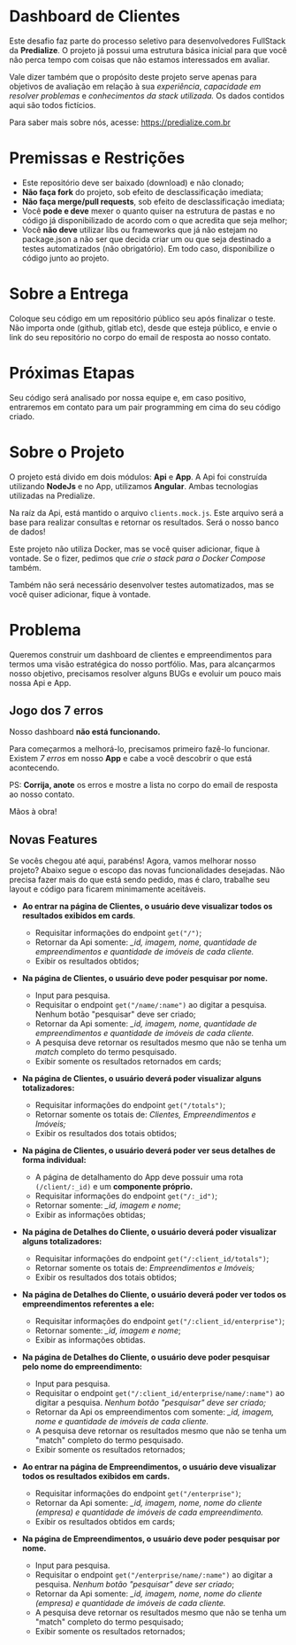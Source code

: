 # Dashboard de Clientes

Este desafio faz parte do processo seletivo para desenvolvedores FullStack da **Predialize**. O projeto já possui uma estrutura básica inicial para que você não perca tempo com coisas que não estamos interessados em avaliar.

Vale dizer também que o propósito deste projeto serve apenas para objetivos de avaliação em relação à sua _experiência_, _capacidade em resolver problemas_ e _conhecimentos da stack utilizada._ Os dados contidos aqui são todos fictícios.

Para saber mais sobre nós, acesse: https://predialize.com.br

# Premissas e Restrições

- Este repositório deve ser baixado (download) e não clonado;
- **Não faça fork** do projeto, sob efeito de desclassificação imediata;
- **Não faça merge/pull requests**, sob efeito de desclassificação imediata;
- Você **pode e deve** mexer o quanto quiser na estrutura de pastas e no código já disponibilizado de acordo com o que acredita que seja melhor;
- Você **não deve** utilizar libs ou frameworks que já não estejam no package.json a não ser que decida criar um ou que seja destinado a testes automatizados (não obrigatório). Em todo caso, disponibilize o código junto ao projeto.

# Sobre a Entrega

Coloque seu código em um repositório público seu após finalizar o teste. Não importa onde (github, gitlab etc), desde que esteja público, e envie o link do seu repositório no corpo do email de resposta ao nosso contato.

# Próximas Etapas

Seu código será analisado por nossa equipe e, em caso positivo, entraremos em contato para um pair programming em cima do seu código criado.

# Sobre o Projeto

O projeto está divido em dois módulos: **Api** e **App**. A Api foi construída utilizando **NodeJs** e no App, utilizamos **Angular**. Ambas tecnologias utilizadas na Predialize.

Na raíz da Api, está mantido o arquivo `clients.mock.js`. Este arquivo será a base para realizar consultas e retornar os resultados. Será o nosso banco de dados!

Este projeto não utiliza Docker, mas se você quiser adicionar, fique à vontade. Se o fizer, pedimos que _crie o stack para o Docker Compose_ também.

Também não será necessário desenvolver testes automatizados, mas se você quiser adicionar, fique à vontade.

# Problema

Queremos construir um dashboard de clientes e empreendimentos para termos uma visão estratégica do nosso portfólio. Mas, para alcançarmos nosso objetivo, precisamos resolver alguns BUGs e evoluir um pouco mais nossa Api e App.

## Jogo dos 7 erros

Nosso dashboard **não está funcionando.**

Para começarmos a melhorá-lo, precisamos primeiro fazê-lo funcionar. Existem _7 erros_ em nosso **App** e cabe a você descobrir o que está acontecendo.

PS: **Corrija, anote** os erros e mostre a lista no corpo do email de resposta ao nosso contato.

Mãos à obra!

## Novas Features

Se vocês chegou até aqui, parabéns! Agora, vamos melhorar nosso projeto? Abaixo segue o escopo das novas funcionalidades desejadas. Não precisa fazer mais do que está sendo pedido, mas é claro, trabalhe seu layout e código para ficarem minimamente aceitáveis.

- **Ao entrar na página de Clientes, o usuário deve visualizar todos os resultados exibidos em cards**.
  - Requisitar informações do endpoint `get("/")`;
  - Retornar da Api somente: _\_id, imagem, nome, quantidade de empreendimentos e quantidade de imóveis de cada cliente._
  - Exibir os resultados obtidos;
- **Na página de Clientes, o usuário deve poder pesquisar por nome.**
  - Input para pesquisa.
  - Requisitar o endpoint `get("/name/:name")` ao digitar a pesquisa. Nenhum botão "pesquisar" deve ser criado;
  - Retornar da Api somente: _\_id, imagem, nome, quantidade de empreendimentos e quantidade de imóveis de cada cliente._
  - A pesquisa deve retornar os resultados mesmo que não se tenha um _match_ completo do termo pesquisado.
  - Exibir somente os resultados retornados em cards;
- **Na página de Clientes, o usuário deverá poder visualizar alguns totalizadores:**
  - Requisitar informações do endpoint `get("/totals")`;
  - Retornar somente os totais de: _Clientes, Empreendimentos e Imóveis;_
  - Exibir os resultados dos totais obtidos;
- **Na página de Clientes, o usuário deverá poder ver seus detalhes de forma individual:**

  - A página de detalhamento do App deve possuir uma rota `(/client/:_id)` e um **componente próprio.**
  - Requisitar informações do endpoint `get("/:_id")`;
  - Retornar somente: _\_id, imagem e nome_;
  - Exibir as informações obtidas;

- **Na página de Detalhes do Cliente, o usuário deverá poder visualizar alguns totalizadores:**

  - Requisitar informações do endpoint `get("/:client_id/totals")`;
  - Retornar somente os totais de: _Empreendimentos e Imóveis;_
  - Exibir os resultados dos totais obtidos;

- **Na página de Detalhes do Cliente, o usuário deverá poder ver todos os empreendimentos referentes a ele:**

  - Requisitar informações do endpoint `get("/:client_id/enterprise")`;
  - Retornar somente: _\_id, imagem e nome_;
  - Exibir as informações obtidas.

- **Na página de Detalhes do Cliente, o usuário deve poder pesquisar pelo nome do empreendimento:**

  - Input para pesquisa.
  - Requisitar o endpoint `get("/:client_id/enterprise/name/:name")` ao digitar a pesquisa. _Nenhum botão "pesquisar" deve ser criado;_
  - Retornar da Api os empreendimentos com somente: _\_id, imagem, nome e quantidade de imóveis de cada cliente._
  - A pesquisa deve retornar os resultados mesmo que não se tenha um "match" completo do termo pesquisado.
  - Exibir somente os resultados retornados;

- **Ao entrar na página de Empreendimentos, o usuário deve visualizar todos os resultados exibidos em cards.**

  - Requisitar informações do endpoint `get("/enterprise")`;
  - Retornar da Api somente: _\_id, imagem, nome, nome do cliente (empresa) e quantidade de imóveis de cada empreendimento._
  - Exibir os resultados obtidos em cards;

- **Na página de Empreendimentos, o usuário deve poder pesquisar por nome.**
  - Input para pesquisa.
  - Requisitar o endpoint `get("/enterprise/name/:name")` ao digitar a pesquisa. _Nenhum botão "pesquisar" deve ser criado_;
  - Retornar da Api somente: _\_id, imagem, nome, nome do cliente (empresa) e quantidade de imóveis de cada cliente._
  - A pesquisa deve retornar os resultados mesmo que não se tenha um "match" completo do termo pesquisado;
  - Exibir somente os resultados retornados;
